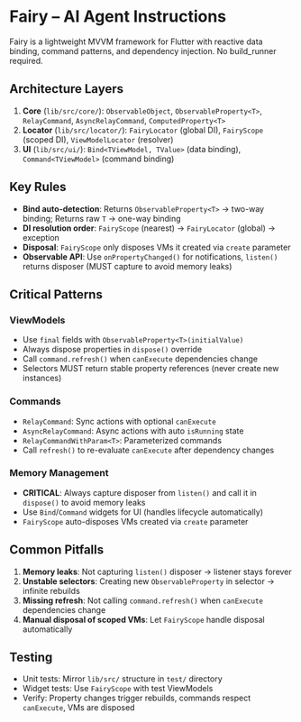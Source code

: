 # Fairy – AI Agent Instructions

Fairy is a lightweight MVVM framework for Flutter with reactive data binding, command patterns, and dependency injection. No build_runner required.

## Architecture Layers

1. **Core** (`lib/src/core/`): `ObservableObject`, `ObservableProperty<T>`, `RelayCommand`, `AsyncRelayCommand`, `ComputedProperty<T>`
2. **Locator** (`lib/src/locator/`): `FairyLocator` (global DI), `FairyScope` (scoped DI), `ViewModelLocator` (resolver)
3. **UI** (`lib/src/ui/`): `Bind<TViewModel, TValue>` (data binding), `Command<TViewModel>` (command binding)

## Key Rules

- **Bind auto-detection**: Returns `ObservableProperty<T>` → two-way binding; Returns raw `T` → one-way binding
- **DI resolution order**: `FairyScope` (nearest) → `FairyLocator` (global) → exception
- **Disposal**: `FairyScope` only disposes VMs it created via `create` parameter
- **Observable API**: Use `onPropertyChanged()` for notifications, `listen()` returns disposer (MUST capture to avoid memory leaks)

## Critical Patterns

### ViewModels
- Use `final` fields with `ObservableProperty<T>(initialValue)`
- Always dispose properties in `dispose()` override
- Call `command.refresh()` when `canExecute` dependencies change
- Selectors MUST return stable property references (never create new instances)

### Commands
- `RelayCommand`: Sync actions with optional `canExecute`
- `AsyncRelayCommand`: Async actions with auto `isRunning` state
- `RelayCommandWithParam<T>`: Parameterized commands
- Call `refresh()` to re-evaluate `canExecute` after dependency changes

### Memory Management
- **CRITICAL**: Always capture disposer from `listen()` and call it in `dispose()` to avoid memory leaks
- Use `Bind`/`Command` widgets for UI (handles lifecycle automatically)
- `FairyScope` auto-disposes VMs created via `create` parameter

## Common Pitfalls

1. **Memory leaks**: Not capturing `listen()` disposer → listener stays forever
2. **Unstable selectors**: Creating new `ObservableProperty` in selector → infinite rebuilds
3. **Missing refresh**: Not calling `command.refresh()` when `canExecute` dependencies change
4. **Manual disposal of scoped VMs**: Let `FairyScope` handle disposal automatically

## Testing

- Unit tests: Mirror `lib/src/` structure in `test/` directory
- Widget tests: Use `FairyScope` with test ViewModels
- Verify: Property changes trigger rebuilds, commands respect `canExecute`, VMs are disposed
